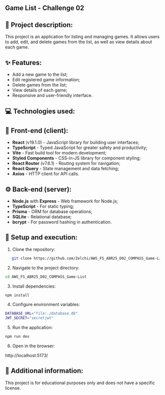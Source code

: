 ## Game List - Challenge 02
##  📜 Project description:

This project is an application for listing and managing games. It allows users to add, edit, and delete games from the list, as well as view details about each game.
## ✨ Features:

- Add a new game to the list;
- Edit registered game information;
- Delete games from the list;
- View details of each game;
- Responsive and user-friendly interface.
## 💻 Technologies used:
## 🎨 Front-end (client):

- **React** (v19.1.0) - JavaScript library for building user interfaces;
- **TypeScript** - Typed JavaScript for greater safety and productivity;
- **Vite** - Fast build tool for modern development;
- **Styled Components** - CSS-in-JS library for component styling;
- **React Router** (v7.6.1) - Routing system for navigation;
- **React Query** - State management and data fetching;
- **Axios** - HTTP client for API calls.
## ⚙️ Back-end (server):

- **Node.js** with **Express** - Web framework for Node.js;
- **TypeScript** - For static typing;
- **Prisma** - ORM for database operations;
- **SQLite** - Relational database;
- **bcrypt** - For password hashing in authentication.
##  🔧 Setup and execution:

1. Clone the repository:

```bash
   git clone https://github.com/Zelchi/AWS_FS_ABR25_D02_COMPASS_Game-List 
```

2. Navigate to the project directory:

```bash
cd AWS_FS_ABR25_D02_COMPASS_Game-List
```

3. Install dependencies:

```bash
npm install
```

4. Configure environment variables:
```bash
DATABASE_URL="file:./database.db"
JWT_SECRET="secretjwt"
```

5. Run the application:

```bash
npm run dev
```

6. Open in the browser:

http://localhost:5173/



## 📌 Additional information:

This project is for educational purposes only and does not have a specific license.

